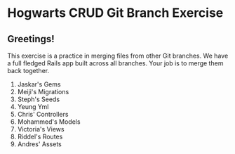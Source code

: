 # Hogwarts CRUD Git Branch Exercise

## Greetings!

This exercise is a practice in merging files from other Git branches. We have a full fledged Rails app built across all branches. Your job is to merge them back together.


1. Jaskar's Gems
2. Meiji's Migrations
3. Steph's Seeds
4. Yeung Yml
5. Chris' Controllers
6. Mohammed's Models
7. Victoria's Views
8. Riddel's Routes
9. Andres' Assets
